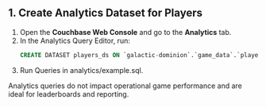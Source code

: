 ## 1. Create Analytics Dataset for Players
1. Open the **Couchbase Web Console** and go to the **Analytics** tab.
2. In the Analytics Query Editor, run:
   ```sql
   CREATE DATASET players_ds ON `galactic-dominion`.`game_data`.`players`;
3. Run Queries in analytics/example.sql. 

Analytics queries do not impact operational game performance and are ideal for leaderboards and reporting. 